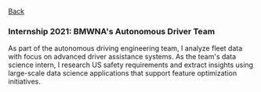 [Back](https://zenjen-devs.github.io)

### Internship 2021: BMWNA's Autonomous Driver Team

As part of the autonomous driving engineering team, I analyze fleet data with focus on advanced driver assistance systems. As the team's data science intern, I research US safety requirements and extract insights using large-scale data science applications that support feature optimization initiatives.


